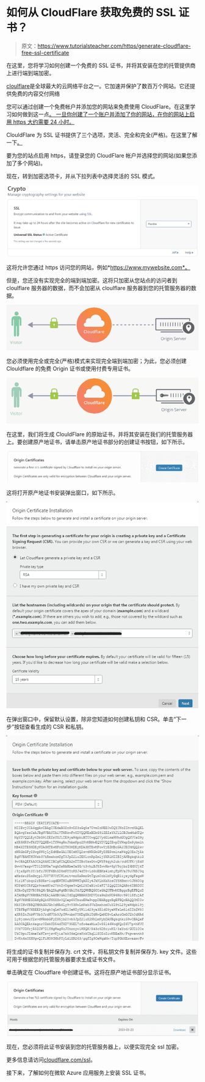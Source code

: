 # 如何从 CloudFlare 获取免费的 SSL 证书？

> 原文：<https://www.tutorialsteacher.com/https/generate-cloudflare-free-ssl-certificate>

在这里，您将学习如何创建一个免费的 SSL 证书，并将其安装在您的托管提供商上进行端到端加密。

[cloulflare](https://www.cloudflare.com/)是全球最大的云网络平台之一。它加速并保护了数百万个网站。它还提供免费的内容交付网络

您可以通过创建一个免费帐户并添加您的网站来免费使用 CloudFlare。在这里学习如何做到这一点[。 一旦你创建了一个账户并添加了你的网站，在你的网站上启用 https 大约需要 24 小时。](https://support.cloudflare.com/hc/en-us/articles/201720164-Step-2-Create-a-Cloudflare-account-and-add-a-website)

ClouldFlare 为 SSL 证书提供了三个选项，灵活、完全和完全(严格)。在这里了解一下[。](https://support.cloudflare.com/hc/en-us/articles/200170416-End-to-end-HTTPS-with-Cloudflare-Part-3-SSL-options)

要为您的站点启用 https，请登录您的 CloudFlare 帐户并选择您的网站(如果您添加了多个网站)。

现在，转到加密选项卡，并从下拉列表中选择灵活的 SSL 模式。

![](img/4525cf1e5c6b834e21e38942e4c2aa0e.png)

这将允许您通过 https 访问您的网站，例如*https://www.mywebsite.com*。

但是，您还没有实现完全的端到端加密。这将只加密从您站点的访问者到 cloulflare 服务器的数据，而不会加密从 cloulflare 服务器到您的托管服务器的数据。

![](img/64463b1feadbb5a1c4d5d494b858a515.png)

您必须使用完全或完全(严格)模式来实现完全端到端加密；为此，您必须创建 Clouldflare 的免费 Origin 证书或使用付费专用证书。

![](img/5b4f7979a783e5826185c526b0f05a08.png)

在这里，我们将生成 ClouldFlare 的原始证书，并将其安装在我们的托管服务器上。要创建原产地证书，请单击原产地证书部分的创建证书按钮，如下所示。

![](img/a6b091ee81415849bb3dff32ff526106.png)

这将打开原产地证书安装弹出窗口，如下所示。

![](img/8590c46e40185252aa0c148f4cc722f1.png)

在弹出窗口中，保留默认设置，除非您知道如何创建私钥和 CSR。单击“下一步”按钮查看生成的 CSR 和私钥。

![](img/f26d7dc98bc547be842ffb78072f0994.png)

将生成的证书复制并保存为. crt 文件，将私钥文件复制并保存为. key 文件。这些可用于根据您的托管服务器要求生成证书文件。

单击确定在 Cloudflare 中创建证书。这将在原产地证书部分显示证书。

![](img/1cefeece701f094ddbfa202f2692a163.png)

现在，您必须将此证书安装到您的托管服务器上，以便实现完全 ssl 加密。

更多信息请访问[cloudflare.com/ssl](https://www.cloudflare.com/ssl/)。

接下来，了解如何在微软 Azure 应用服务上安装 SSL 证书。